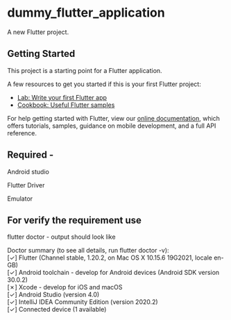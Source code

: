 # dummy_flutter_application

A new Flutter project.

## Getting Started

This project is a starting point for a Flutter application.

A few resources to get you started if this is your first Flutter project:

- [Lab: Write your first Flutter app](https://flutter.dev/docs/get-started/codelab)
- [Cookbook: Useful Flutter samples](https://flutter.dev/docs/cookbook)

For help getting started with Flutter, view our
[online documentation](https://flutter.dev/docs), which offers tutorials,
samples, guidance on mobile development, and a full API reference.

## Required -

Android studio

Flutter Driver

Emulator

## For verify the requirement use

flutter doctor - output should look like

Doctor summary (to see all details, run flutter doctor -v): <br/>
 [✓] Flutter (Channel stable, 1.20.2, on Mac OS X 10.15.6 19G2021, locale en-GB) <br/>
 [✓] Android toolchain - develop for Android devices (Android SDK version 30.0.2) <br/>
 [✗] Xcode - develop for iOS and macOS <br/>
 [✓] Android Studio (version 4.0) <br/>
 [✓] IntelliJ IDEA Community Edition (version 2020.2) <br/>
 [✓] Connected device (1 available) <br/>
 
